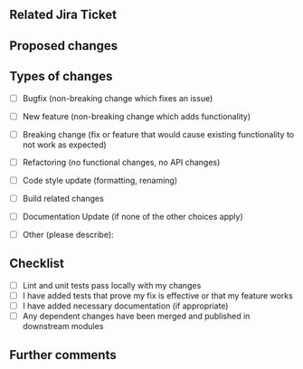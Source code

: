 ## Related Jira Ticket
<!-- Put link to related Jira ticket here. If you don't have one, please create one before you create this pull request. -->


## Proposed changes
<!-- Describe the big picture of your changes here from engineer point of view, why we should accept this pull request, suggestions that will help efficiently review and verfiy your pull request. -->


## Types of changes
<!--  _Put an `x` in the boxes that apply_  -->
	
- [ ] Bugfix (non-breaking change which fixes an issue)
- [ ] New feature (non-breaking change which adds functionality)
- [ ] Breaking change (fix or feature that would cause existing functionality to not work as expected)
- [ ] Refactoring (no functional changes, no API changes)
- [ ] Code style update (formatting, renaming)
- [ ] Build related changes
- [ ] Documentation Update (if none of the other choices apply)
- [ ] Other (please describe): 


## Checklist
<!-- _Put an `x` in the boxes that apply. You can also fill these out after creating the PR. This is simply a reminder of what we are going to look for before merging your code._ -->
	
- [ ] Lint and unit tests pass locally with my changes
- [ ] I have added tests that prove my fix is effective or that my feature works
- [ ] I have added necessary documentation (if appropriate)
- [ ] Any dependent changes have been merged and published in downstream modules
	
## Further comments
<!--  If this is a relatively large or complex change, kick off the discussion by explaining why you chose the solution you did and what alternatives you considered, etc... -->

